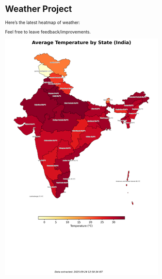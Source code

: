 # Weather Project

Here’s the latest heatmap of weather:

Feel free to leave feedback/improvements.

![India Heatmap](docs/assets/india_heatmap.png?v=D39BC4)
